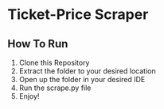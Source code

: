 # Ticket-Price Scraper
## How To Run
1. Clone this Repository
2. Extract the folder to your desired location
3. Open up the folder in your desired IDE
4. Run the scrape.py file
5. Enjoy!
